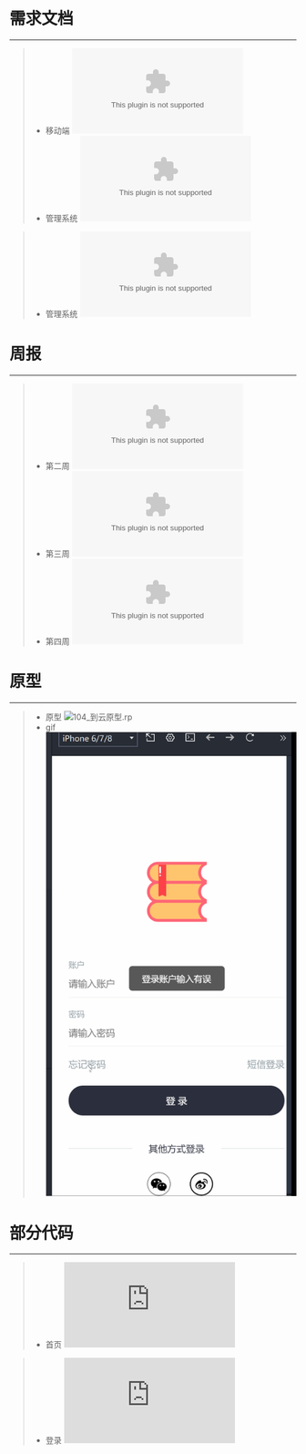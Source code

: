 # 需求文档

-----
> * 移动端 
![104_到云移动端产品需求文档.docx](https://github.com/TragedyN/EngineeringPractice/blob/master/%E6%96%87%E6%A1%A3/104_%E5%88%B0%E4%BA%91%E7%A7%BB%E5%8A%A8%E7%AB%AF%E4%BA%A7%E5%93%81%E9%9C%80%E6%B1%82%E6%96%87%E6%A1%A3.docx)
> * 管理系统 
![104_到云管理系统产品需求文档.docx](https://github.com/TragedyN/EngineeringPractice/blob/master/%E6%96%87%E6%A1%A3/104_%E5%88%B0%E4%BA%91%E7%AE%A1%E7%90%86%E7%B3%BB%E7%BB%9F%E4%BA%A7%E5%93%81%E9%9C%80%E6%B1%82%E6%96%87%E6%A1%A3.docx)

> * 管理系统 
![104_项目开发总结报告.docx](https://github.com/TragedyN/EngineeringPractice/blob/master/%E6%96%87%E6%A1%A3/104_%E9%A1%B9%E7%9B%AE%E5%BC%80%E5%8F%91%E6%80%BB%E7%BB%93%E6%8A%A5%E5%91%8A.docx)

# 周报

-----
> * 第二周
![104_第2周周报.docx](https://github.com/TragedyN/EngineeringPractice/blob/master/%E6%96%87%E6%A1%A3/104_%E7%AC%AC2%E5%91%A8%E5%91%A8%E6%8A%A5.docx)
> * 第三周
![104_第3周周报.docx](https://github.com/TragedyN/EngineeringPractice/blob/master/%E6%96%87%E6%A1%A3/104_%E7%AC%AC3%E5%91%A8%E5%91%A8%E6%8A%A5.docx)
> * 第四周
![104_第4周周报.docx](https://github.com/TragedyN/EngineeringPractice/blob/master/%E6%96%87%E6%A1%A3/104_%E7%AC%AC4%E5%91%A8%E5%91%A8%E6%8A%A5.docx)


# 原型

-----
> * 原型
![104_到云原型.rp](https://github.com/TragedyN/EngineeringPractice/blob/master/%E6%96%87%E6%A1%A3/104_%E5%88%B0%E4%BA%91%E5%8E%9F%E5%9E%8B.rp)
> * gif
![104_移动端_03.gif](https://github.com/TragedyN/EngineeringPractice/blob/master/%E6%96%87%E6%A1%A3/104_%E7%A7%BB%E5%8A%A8%E7%AB%AF_03.gif)


# 部分代码

-----
> * 首页 
![104_home.txt](https://github.com/TragedyN/EngineeringPractice/blob/master/%E6%96%87%E6%A1%A3/home.txt)

> * 登录 
![104_login.txt](https://github.com/TragedyN/EngineeringPractice/blob/master/%E6%96%87%E6%A1%A3/login.txt)



